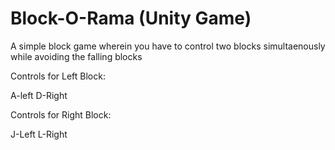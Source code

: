 Block-O-Rama (Unity Game)
============

A simple block game wherein you have to control two blocks simultaenously while avoiding the falling blocks

Controls for Left Block:

A-left
D-Right

Controls for Right Block:

J-Left
L-Right


